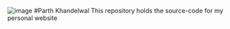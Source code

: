 ![image](https://github.com/user-attachments/assets/b38a997d-6a1a-426a-a82c-e3835b9f1a35)
#Parth Khandelwal
This repository holds the source-code for my personal website
